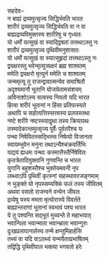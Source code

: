 सहदेवः-  
न बाह्यं द्रव्यमुत्सृज्य सिद्धिर्भवति भारत  
शारीरं द्रव्यमुत्सृज्य सिद्धिर्भवति वा न वा  
बाह्यद्रव्यविमुक्तस्य शारीरेषु च गृध्यतः  
यो धर्मो यत्सुखं वा स्याद्द्विषतां तत्तथाऽस्तु नः  
शारीरं द्रव्यमुत्सृज्य पृथिवीमनुशासतः  
यो धर्मो यत्सुखं वा स्यात्सुहृदां तत्तथाऽस्तु नः  
द्व्यक्षरस्तु भवेन्मृत्युत्र्यक्षरं ब्रह्म शाश्वतम्  
ममेति द्व्यक्षरो मृत्युर्न ममेति च शाश्वतम्  
जन्ममृत्यू तु राजन्द्वावात्मन्येव समाश्रितौ  
अदृश्यमानौ भूतानि योजयेतामसंशयम्  
अविनाशोऽस्य सत्वस्य नियतो यदि भारत  
हित्वा शरीरं भूतानां न हिंसा प्रतिपत्स्यते  
अथापि च सहोत्पत्तिस्सत्त्वस्य प्रलयस्तथा  
नष्टे शरीरे नष्टस्स्याद्वृथा तस्य क्रियापथः  
तस्मादेकान्तमुत्सृज्य पूर्वैः पूर्वतरैश्च यः  
पन्था निषेवितस्सद्भिस्स निषेव्यो विजानता  
स्वायम्भुवेन मनुना तथाऽन्यैश्चक्रवर्तिभिः  
यद्ययं ह्यधमः पन्थाः कस्मात्तैस्तैर्निषेवितः  
कृतत्रेतादियुक्तानि गुणवन्ति च भारत  
युगानि बहुशस्तैश्च भुक्तेयमवनी नृप  
लब्ध्वाऽपि पृथिवीं कृत्स्नां सहस्थावरजङ्गमाम्  
न भुङ्क्ते यो नृपस्सम्यक्किं फलं तस्य जीवितम्  
अथवा वसतो राजन्वने वन्येन जीवतः  
द्रव्येषु यस्य ममता मृत्योरास्ये विवर्तते  
बाह्यान्तराणां भूतानां स्वभावं पश्य भारत  
ये तु पश्यन्ति सद्भूतं मुच्यन्ते ते महाभयात्  
भवान्पिता भवान्माता भवान्भ्राता भवान्गुरुः  
दुःखप्रलापानार्तस्य तन्मे क्षन्तुमिहार्हसि  
तथ्यं वा यदि वाऽतथ्यं यन्मयैतत्प्रभाषितम्  
तद्विद्धि पृथिवीपाल भक्त्या भगवतो हरेः   
